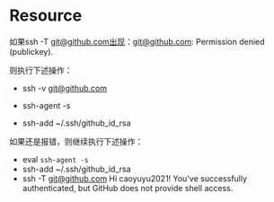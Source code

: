 # Resource

如果ssh -T git@github.com出现：git@github.com: Permission denied (publickey).

则执行下述操作：

- ssh -v git@github.com

- ssh-agent -s

- ssh-add ~/.ssh/github_id_rsa

如果还是报错，则继续执行下述操作：
- eval `ssh-agent -s`
- ssh-add ~/.ssh/github_id_rsa
- ssh -T git@github.com
Hi caoyuyu2021! You've successfully authenticated, but GitHub does not provide shell access.

